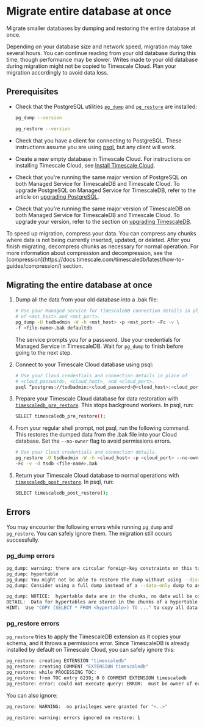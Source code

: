 # Migrate entire database at once

Migrate smaller databases by dumping and restoring the entire database at once.

<highlight type="warning"> 
Depending on your database size and  network speed,
migration may take several hours. You can continue reading from your old
database during this time, though performance may be slower. Writes made to your
old database during migration might not be copied to Timescale Cloud. Plan your migration accordingly to avoid data loss. 
</highlight>

## Prerequisites

- Check that the PostgreSQL utilities [`pg_dump`][pg_dump] and
  [`pg_restore`][pg_restore] are installed:

  ```bash
  pg_dump --version
  ```

  ```bash
  pg_restore --version
  ```

- Check that you have a client for connecting to PostgreSQL. These instructions
  assume you are using [psql][psql], but any client will work.

- Create a new empty database in Timescale Cloud. For instructions on installing
  Timescale Cloud, see [Install Timescale Cloud][install-timescale-cloud].

- Check that you're running the same major version of PostgreSQL on both Managed
  Service for TimescaleDB and Timescale Cloud. To upgrade PostgreSQL on Managed
  Service for TimescaleDB, refer to the article on [upgrading
  PostgreSQL][upgrading-postgresql].

- Check that you're running the same major version of TimescaleDB on both
  Managed Service for TimescaleDB and Timescale Cloud. To upgrade your version,
  refer to the section on [upgrading TimescaleDB][upgrading-timescaledb].

<highlight type="note">
To speed up migration, compress your data. You can
compress any chunks where data is not being currently inserted, updated, or
deleted. After you finish migrating, decompress chunks as necessary for
normal operation. For more information about compression and decompression, see
the
[compression](https://docs.timescale.com/timescaledb/latest/how-to-guides/compression/)
section. 
</highlight>

## Migrating the entire database at once

<procedure>

1. Dump all the data from your old database into a .bak file:

   ```bash
   # Use your Managed Service for TimescaleDB connection details in place 
   # of <mst_host> and <mst_port>.
   pg_dump -U tsdbadmin -W -h <mst_host> -p <mst_port> -Fc -v \
   -f <file-name>.bak defaultdb
   ```

   The service prompts you for a password. Use your credentials for Managed
   Service in TimescaleDB. Wait for `pg_dump` to finish before going to the next
   step.

1. Connect to your Timescale Cloud database using psql:

   ```bash
   # Use your Cloud credentials and connection details in place of 
   # <cloud_password>, <cloud_host>, and <cloud_port>.
   psql “postgres://tsdbadmin:<cloud_password>@<cloud_host>:<cloud_port>/tsdb?sslmode=require”
   ```

1. Prepare your Timescale Cloud database for data restoration with
   [`timescaledb_pre_restore`][timescaledb_pre_restore]. This stops background
   workers. In psql, run:

   ```bash
   SELECT timescaledb_pre_restore();
   ```

1. From your regular shell prompt, not psql, run the following command. This
   restores the dumped data from the .bak file into your Cloud database. Set the
   `--no-owner` flag to avoid permissions errors.

    ```bash
    # Use your Cloud credentials and connection details.
   pg_restore -U tsdbadmin -W -h <cloud_host> -p <cloud_port> --no-owner \
   -Fc -v -d tsdb <file-name>.bak
    ```

1. Return your Timescale Cloud database to normal operations with
   [`timescaledb_post_restore`][timescaledb_post_restore]. In psql, run:

    ```bash
    SELECT timescaledb_post_restore();
    ```

</procedure>

## Errors

You may encounter the following errors while running `pg_dump` and `pg_restore`.
You can safely ignore them. The migration still occurs successfully.

### pg_dump errors

```bash
pg_dump: warning: there are circular foreign-key constraints on this table:
pg_dump: hypertable
pg_dump: You might not be able to restore the dump without using --disable-triggers or temporarily dropping the constraints.
pg_dump: Consider using a full dump instead of a --data-only dump to avoid this problem.
```

```bash
pg_dump: NOTICE:  hypertable data are in the chunks, no data will be copied
DETAIL:  Data for hypertables are stored in the chunks of a hypertable so COPY TO of a hypertable will not copy any data.
HINT:  Use "COPY (SELECT * FROM <hypertable>) TO ..." to copy all data in hypertable, or copy each chunk individually.
```

### pg_restore errors

`pg_restore` tries to apply the TimescaleDB extension as it copies your schema,
and it throws a permissions error. Since TimescaleDB is already installed by
default on Timescale Cloud, you can safely ignore this:

```bash
pg_restore: creating EXTENSION "timescaledb"
pg_restore: creating COMMENT "EXTENSION timescaledb"
pg_restore: while PROCESSING TOC:
pg_restore: from TOC entry 6239; 0 0 COMMENT EXTENSION timescaledb 
pg_restore: error: could not execute query: ERROR:  must be owner of extension timescaledb
```

You can also ignore:

```bash
​​pg_restore: WARNING:  no privileges were granted for "<..>"
```

```bash
pg_restore: warning: errors ignored on restore: 1
```

[compression]: /timescaledb/:currentVersion:/how-to-guides/compression/
[install-timescale-cloud]: /install/:currentVersion:/installation-cloud/
[pg_dump]: https://www.postgresql.org/docs/current/app-pgdump.html
[pg_restore]: https://www.postgresql.org/docs/9.2/app-pgrestore.html 
[psql]: /timescaledb/:currentVersion:/how-to-guides/connecting/psql/
[timescaledb_pre_restore]: /api/:currentVersion:/administration/timescaledb_pre_restore/
[timescaledb_post_restore]:/api/:currentVersion:/administration/timescaledb_post_restore/
[upgrading-postgresql]: /timescaledb/:currentVersion:/how-to-guides/update-timescaledb/upgrade-postgresql/
[upgrading-timescaledb]: /timescaledb/:currentVersion:/how-to-guides/update-timescaledb/update-timescaledb-2/
